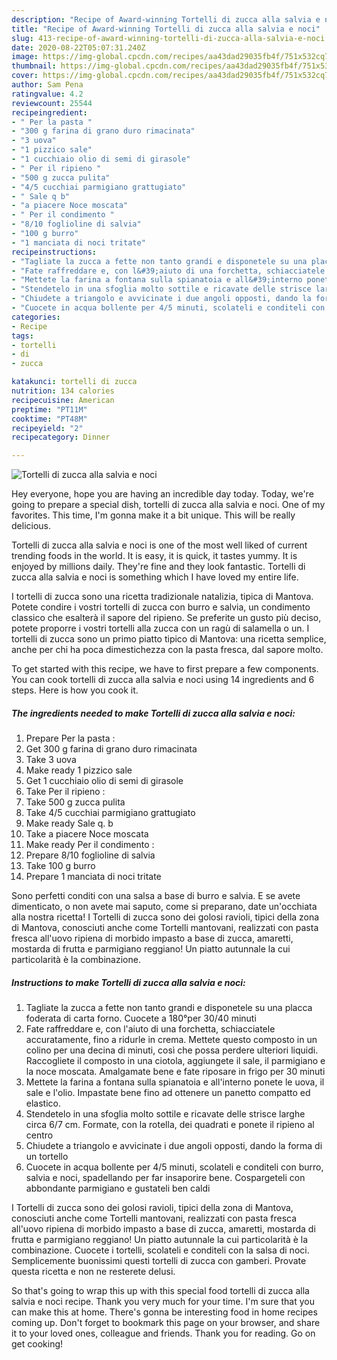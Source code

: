 ```yaml
---
description: "Recipe of Award-winning Tortelli di zucca alla salvia e noci"
title: "Recipe of Award-winning Tortelli di zucca alla salvia e noci"
slug: 413-recipe-of-award-winning-tortelli-di-zucca-alla-salvia-e-noci
date: 2020-08-22T05:07:31.240Z
image: https://img-global.cpcdn.com/recipes/aa43dad29035fb4f/751x532cq70/tortelli-di-zucca-alla-salvia-e-noci-recipe-main-photo.jpg
thumbnail: https://img-global.cpcdn.com/recipes/aa43dad29035fb4f/751x532cq70/tortelli-di-zucca-alla-salvia-e-noci-recipe-main-photo.jpg
cover: https://img-global.cpcdn.com/recipes/aa43dad29035fb4f/751x532cq70/tortelli-di-zucca-alla-salvia-e-noci-recipe-main-photo.jpg
author: Sam Pena
ratingvalue: 4.2
reviewcount: 25544
recipeingredient:
- " Per la pasta "
- "300 g farina di grano duro rimacinata"
- "3 uova"
- "1 pizzico sale"
- "1 cucchiaio olio di semi di girasole"
- " Per il ripieno "
- "500 g zucca pulita"
- "4/5 cucchiai parmigiano grattugiato"
- " Sale q b"
- "a piacere Noce moscata"
- " Per il condimento "
- "8/10 foglioline di salvia"
- "100 g burro"
- "1 manciata di noci tritate"
recipeinstructions:
- "Tagliate la zucca a fette non tanto grandi e disponetele su una placca foderata di carta forno. Cuocete a 180°per 30/40 minuti"
- "Fate raffreddare e, con l&#39;aiuto di una forchetta, schiacciatele accuratamente, fino a ridurle in crema. Mettete questo composto in un colino per una decina di minuti, così che possa perdere ulteriori liquidi. Raccogliete il composto in una ciotola, aggiungete il sale, il parmigiano e la noce moscata. Amalgamate bene e fate riposare in frigo per 30 minuti"
- "Mettete la farina a fontana sulla spianatoia e all&#39;interno ponete le uova, il sale e l&#39;olio. Impastate bene fino ad ottenere un panetto compatto ed elastico."
- "Stendetelo in una sfoglia molto sottile e ricavate delle strisce larghe circa 6/7 cm. Formate, con la rotella, dei quadrati e ponete il ripieno al centro"
- "Chiudete a triangolo e avvicinate i due angoli opposti, dando la forma di un tortello"
- "Cuocete in acqua bollente per 4/5 minuti, scolateli e conditeli con burro, salvia e noci, spadellando per far insaporire bene. Cospargeteli con abbondante parmigiano e gustateli ben caldi"
categories:
- Recipe
tags:
- tortelli
- di
- zucca

katakunci: tortelli di zucca 
nutrition: 134 calories
recipecuisine: American
preptime: "PT11M"
cooktime: "PT48M"
recipeyield: "2"
recipecategory: Dinner

---
```



![Tortelli di zucca alla salvia e noci](https://img-global.cpcdn.com/recipes/aa43dad29035fb4f/751x532cq70/tortelli-di-zucca-alla-salvia-e-noci-recipe-main-photo.jpg)

Hey everyone, hope you are having an incredible day today. Today, we're going to prepare a special dish, tortelli di zucca alla salvia e noci. One of my favorites. This time, I'm gonna make it a bit unique. This will be really delicious.

Tortelli di zucca alla salvia e noci is one of the most well liked of current trending foods in the world. It is easy, it is quick, it tastes yummy. It is enjoyed by millions daily. They're fine and they look fantastic. Tortelli di zucca alla salvia e noci is something which I have loved my entire life.

I tortelli di zucca sono una ricetta tradizionale natalizia, tipica di Mantova. Potete condire i vostri tortelli di zucca con burro e salvia, un condimento classico che esalterà il sapore del ripieno. Se preferite un gusto più deciso, potete proporre i vostri tortelli alla zucca con un ragù di salamella o un. I tortelli di zucca sono un primo piatto tipico di Mantova: una ricetta semplice, anche per chi ha poca dimestichezza con la pasta fresca, dal sapore molto.


To get started with this recipe, we have to first prepare a few components. You can cook tortelli di zucca alla salvia e noci using 14 ingredients and 6 steps. Here is how you cook it.

<!--inarticleads1-->

##### The ingredients needed to make Tortelli di zucca alla salvia e noci:

1. Prepare  Per la pasta :
1. Get 300 g farina di grano duro rimacinata
1. Take 3 uova
1. Make ready 1 pizzico sale
1. Get 1 cucchiaio olio di semi di girasole
1. Take  Per il ripieno :
1. Take 500 g zucca pulita
1. Take 4/5 cucchiai parmigiano grattugiato
1. Make ready  Sale q. b
1. Take a piacere Noce moscata
1. Make ready  Per il condimento :
1. Prepare 8/10 foglioline di salvia
1. Take 100 g burro
1. Prepare 1 manciata di noci tritate


Sono perfetti conditi con una salsa a base di burro e salvia. E se avete dimenticato, o non avete mai saputo, come si preparano, date un&#39;occhiata alla nostra ricetta! I Tortelli di zucca sono dei golosi ravioli, tipici della zona di Mantova, conosciuti anche come Tortelli mantovani, realizzati con pasta fresca all&#39;uovo ripiena di morbido impasto a base di zucca, amaretti, mostarda di frutta e parmigiano reggiano! Un piatto autunnale la cui particolarità è la combinazione. 

<!--inarticleads2-->

##### Instructions to make Tortelli di zucca alla salvia e noci:

1. Tagliate la zucca a fette non tanto grandi e disponetele su una placca foderata di carta forno. Cuocete a 180°per 30/40 minuti
1. Fate raffreddare e, con l&#39;aiuto di una forchetta, schiacciatele accuratamente, fino a ridurle in crema. Mettete questo composto in un colino per una decina di minuti, così che possa perdere ulteriori liquidi. Raccogliete il composto in una ciotola, aggiungete il sale, il parmigiano e la noce moscata. Amalgamate bene e fate riposare in frigo per 30 minuti
1. Mettete la farina a fontana sulla spianatoia e all&#39;interno ponete le uova, il sale e l&#39;olio. Impastate bene fino ad ottenere un panetto compatto ed elastico.
1. Stendetelo in una sfoglia molto sottile e ricavate delle strisce larghe circa 6/7 cm. Formate, con la rotella, dei quadrati e ponete il ripieno al centro
1. Chiudete a triangolo e avvicinate i due angoli opposti, dando la forma di un tortello
1. Cuocete in acqua bollente per 4/5 minuti, scolateli e conditeli con burro, salvia e noci, spadellando per far insaporire bene. Cospargeteli con abbondante parmigiano e gustateli ben caldi


I Tortelli di zucca sono dei golosi ravioli, tipici della zona di Mantova, conosciuti anche come Tortelli mantovani, realizzati con pasta fresca all&#39;uovo ripiena di morbido impasto a base di zucca, amaretti, mostarda di frutta e parmigiano reggiano! Un piatto autunnale la cui particolarità è la combinazione. Cuocete i tortelli, scolateli e conditeli con la salsa di noci. Semplicemente buonissimi questi tortelli di zucca con gamberi. Provate questa ricetta e non ne resterete delusi. 

So that's going to wrap this up with this special food tortelli di zucca alla salvia e noci recipe. Thank you very much for your time. I'm sure that you can make this at home. There's gonna be interesting food in home recipes coming up. Don't forget to bookmark this page on your browser, and share it to your loved ones, colleague and friends. Thank you for reading. Go on get cooking!
